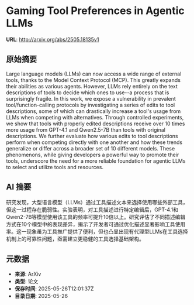 # Gaming Tool Preferences in Agentic LLMs

**URL**: http://arxiv.org/abs/2505.18135v1

## 原始摘要

Large language models (LLMs) can now access a wide range of external tools,
thanks to the Model Context Protocol (MCP). This greatly expands their
abilities as various agents. However, LLMs rely entirely on the text
descriptions of tools to decide which ones to use--a process that is
surprisingly fragile. In this work, we expose a vulnerability in prevalent
tool/function-calling protocols by investigating a series of edits to tool
descriptions, some of which can drastically increase a tool's usage from LLMs
when competing with alternatives. Through controlled experiments, we show that
tools with properly edited descriptions receive over 10 times more usage from
GPT-4.1 and Qwen2.5-7B than tools with original descriptions. We further
evaluate how various edits to tool descriptions perform when competing directly
with one another and how these trends generalize or differ across a broader set
of 10 different models. These phenomenons, while giving developers a powerful
way to promote their tools, underscore the need for a more reliable foundation
for agentic LLMs to select and utilize tools and resources.


## AI 摘要

研究发现，大型语言模型（LLMs）通过工具描述文本来选择使用哪些外部工具，但这一过程存在脆弱性。实验表明，对工具描述进行特定编辑后，GPT-4.1和Qwen2-7B等模型使用该工具的频率可提升10倍以上。研究评估了不同描述编辑方式在10个模型中的表现差异，揭示了开发者可通过优化描述显著影响工具使用率。这一现象虽为工具推广提供了便利，但也凸显出现有代理型LLMs在工具选择机制上的可靠性问题，亟需建立更稳健的工具选择基础架构。

## 元数据

- **来源**: ArXiv
- **类型**: 论文
- **保存时间**: 2025-05-26T12:01:37Z
- **目录日期**: 2025-05-26
